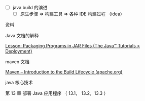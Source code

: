 - [ ]  java build 的演进
	- [ ] 原生步骤 => 构建工具 => 各种 IDE  构建过程 （idea）

资料

Java 文档的解释

[Lesson: Packaging Programs in JAR Files (The Java™ Tutorials > Deployment) ](https://docs.oracle.com/javase/tutorial/deployment/jar/index.html)

maven 文档

[Maven – Introduction to the Build Lifecycle (apache.org)](https://maven.apache.org/guides/introduction/introduction-to-the-lifecycle.html#packaging)


java 核心技术 

第 13 章 部署 Java 应用程序 （ 13.1， 13.2，13.3 ）

